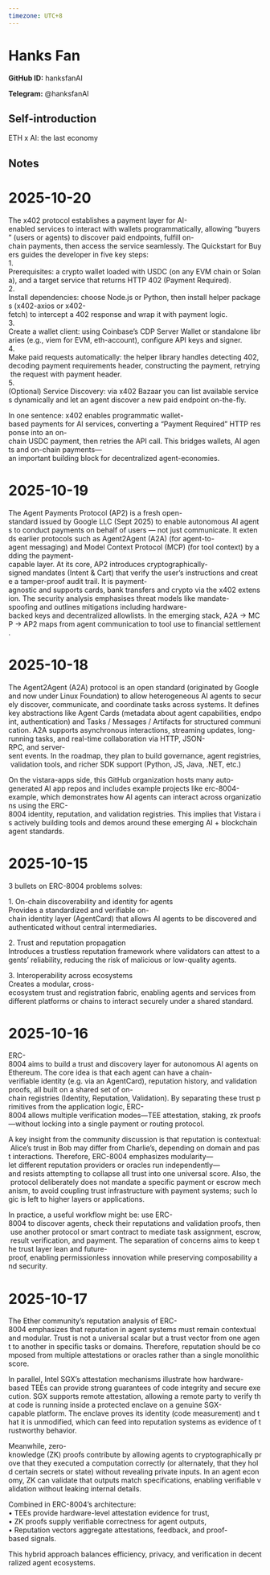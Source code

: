 ```yaml
---
timezone: UTC+8
---
```


# Hanks Fan

**GitHub ID:** hanksfanAI

**Telegram:** @hanksfanAI

## Self-introduction

ETH x AI: the last economy

## Notes
<!-- Content_START -->
# 2025-10-20
<!-- DAILY_CHECKIN_2025-10-20_START -->
The x402 protocol establishes a payment layer for AI-enabled services to interact with wallets programmatically, allowing “buyers” (users or agents) to discover paid endpoints, fulfill on-chain payments, then access the service seamlessly. The Quickstart for Buyers guides the developer in five key steps:  
1\. Prerequisites: a crypto wallet loaded with USDC (on any EVM chain or Solana), and a target service that returns HTTP 402 (Payment Required).   
2\. Install dependencies: choose Node.js or Python, then install helper packages (x402-axios or x402-fetch) to intercept a 402 response and wrap it with payment logic.   
3\. Create a wallet client: using Coinbase’s CDP Server Wallet or standalone libraries (e.g., viem for EVM, eth-account), configure API keys and signer.   
4\. Make paid requests automatically: the helper library handles detecting 402, decoding payment requirements header, constructing the payment, retrying the request with payment header.   
5\. (Optional) Service Discovery: via x402 Bazaar you can list available services dynamically and let an agent discover a new paid endpoint on-the-fly.   
  
In one sentence: x402 enables programmatic wallet-based payments for AI services, converting a “Payment Required” HTTP response into an on-chain USDC payment, then retries the API call. This bridges wallets, AI agents and on-chain payments—an important building block for decentralized agent-economies.
<!-- DAILY_CHECKIN_2025-10-20_END -->

# 2025-10-19
<!-- DAILY_CHECKIN_2025-10-19_START -->

The Agent Payments Protocol (AP2) is a fresh open-standard issued by Google LLC (Sept 2025) to enable autonomous AI agents to conduct payments on behalf of users — not just communicate. It extends earlier protocols such as Agent2Agent (A2A) (for agent-to-agent messaging) and Model Context Protocol (MCP) (for tool context) by adding the payment-capable layer. At its core, AP2 introduces cryptographically-signed mandates (Intent & Cart) that verify the user’s instructions and create a tamper-proof audit trail. It is payment-agnostic and supports cards, bank transfers and crypto via the x402 extension. The security analysis emphasises threat models like mandate-spoofing and outlines mitigations including hardware-backed keys and decentralized allowlists. In the emerging stack, A2A → MCP → AP2 maps from agent communication to tool use to financial settlement.
<!-- DAILY_CHECKIN_2025-10-19_END -->

# 2025-10-18
<!-- DAILY_CHECKIN_2025-10-18_START -->


The Agent2Agent (A2A) protocol is an open standard (originated by Google and now under Linux Foundation) to allow heterogeneous AI agents to securely discover, communicate, and coordinate tasks across systems. It defines key abstractions like Agent Cards (metadata about agent capabilities, endpoint, authentication) and Tasks / Messages / Artifacts for structured communication. A2A supports asynchronous interactions, streaming updates, long-running tasks, and real-time collaboration via HTTP, JSON-RPC, and server-sent events. In the roadmap, they plan to build governance, agent registries, validation tools, and richer SDK support (Python, JS, Java, .NET, etc.)  
  
On the vistara-apps side, this GitHub organization hosts many auto-generated AI app repos and includes example projects like erc-8004-example, which demonstrates how AI agents can interact across organizations using the ERC-8004 identity, reputation, and validation registries. This implies that Vistara is actively building tools and demos around these emerging AI + blockchain agent standards.
<!-- DAILY_CHECKIN_2025-10-18_END -->

# 2025-10-15
<!-- DAILY_CHECKIN_2025-10-15_START -->



3 bullets on ERC-8004 problems solves:  
  
1. On-chain discoverability and identity for agents  
Provides a standardized and verifiable on-chain identity layer (AgentCard) that allows AI agents to be discovered and authenticated without central intermediaries.  
  
2. Trust and reputation propagation  
Introduces a trustless reputation framework where validators can attest to agents’ reliability, reducing the risk of malicious or low-quality agents.  
  
3. Interoperability across ecosystems  
Creates a modular, cross-ecosystem trust and registration fabric, enabling agents and services from different platforms or chains to interact securely under a shared standard.
<!-- DAILY_CHECKIN_2025-10-15_END -->

# 2025-10-16
<!-- DAILY_CHECKIN_2025-10-16_START -->



ERC-8004 aims to build a trust and discovery layer for autonomous AI agents on Ethereum. The core idea is that each agent can have a chain-verifiable identity (e.g. via an AgentCard), reputation history, and validation proofs, all built on a shared set of on-chain registries (Identity, Reputation, Validation). By separating these trust primitives from the application logic, ERC-8004 allows multiple verification modes—TEE attestation, staking, zk proofs—without locking into a single payment or routing protocol.  
  
A key insight from the community discussion is that reputation is contextual: Alice’s trust in Bob may differ from Charlie’s, depending on domain and past interactions. Therefore, ERC-8004 emphasizes modularity—let different reputation providers or oracles run independently—and resists attempting to collapse all trust into one universal score. Also, the protocol deliberately does not mandate a specific payment or escrow mechanism, to avoid coupling trust infrastructure with payment systems; such logic is left to higher layers or applications.  
  
In practice, a useful workflow might be: use ERC-8004 to discover agents, check their reputations and validation proofs, then use another protocol or smart contract to mediate task assignment, escrow, result verification, and payment. The separation of concerns aims to keep the trust layer lean and future-proof, enabling permissionless innovation while preserving composability and security.
<!-- DAILY_CHECKIN_2025-10-16_END -->

# 2025-10-17
<!-- DAILY_CHECKIN_2025-10-17_START -->



The Ether community’s reputation analysis of ERC-8004 emphasizes that reputation in agent systems must remain contextual and modular. Trust is not a universal scalar but a trust vector from one agent to another in specific tasks or domains. Therefore, reputation should be composed from multiple attestations or oracles rather than a single monolithic score.  
  
In parallel, Intel SGX’s attestation mechanisms illustrate how hardware-based TEEs can provide strong guarantees of code integrity and secure execution. SGX supports remote attestation, allowing a remote party to verify that code is running inside a protected enclave on a genuine SGX-capable platform. The enclave proves its identity (code measurement) and that it is unmodified, which can feed into reputation systems as evidence of trustworthy behavior.  
  
Meanwhile, zero-knowledge (ZK) proofs contribute by allowing agents to cryptographically prove that they executed a computation correctly (or alternately, that they hold certain secrets or state) without revealing private inputs. In an agent economy, ZK can validate that outputs match specifications, enabling verifiable validation without leaking internal details.  
  
Combined in ERC-8004’s architecture:  
• TEEs provide hardware-level attestation evidence for trust,  
• ZK proofs supply verifiable correctness for agent outputs,  
• Reputation vectors aggregate attestations, feedback, and proof-based signals.  
  
This hybrid approach balances efficiency, privacy, and verification in decentralized agent ecosystems.
<!-- DAILY_CHECKIN_2025-10-17_END -->
<!-- Content_END -->
